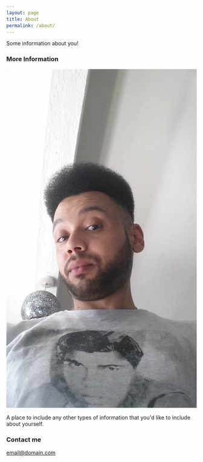 ```yaml
---
layout: page
title: About
permalink: /about/
---
```


Some information about you!

### More Information
![LK](images/lk "Logo Title Text 1")

A place to include any other types of information that you'd like to include about yourself.

### Contact me

[email@domain.com](mailto:email@domain.com)
